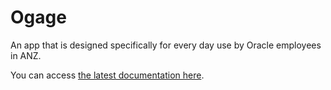 # Ogage

An app that is designed specifically for every day use by Oracle employees in ANZ.

You can access [the latest documentation here](docs/latest/index.html).
